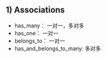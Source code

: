 ## 1) Associations

- has_many： 一对一，多对多
- has_one： 一对一
- belongs_to： 一对一
- has_and_belongs_to_many: 多对多
